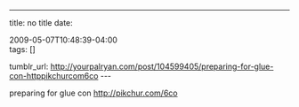 ---
title: no title
date:

 2009-05-07T10:48:39-04:00  
tags:  []

tumblr_url:
http://yourpalryan.com/post/104599405/preparing-for-glue-con-httppikchurcom6co
\-\--

preparing for glue con <http://pikchur.com/6co>
